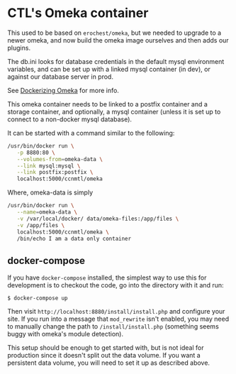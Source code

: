 # CTL's Omeka container

This used to be based on `erochest/omeka`, but we needed to upgrade to a newer omeka, and now build the omeka image ourselves and then adds our plugins.

The db.ini looks for database credentials in the default mysql environment variables, and can be set up with a linked mysql container (in dev), or against our database server in prod.

See [Dockerizing Omeka](http://wiki.ccnmtl.columbia.edu/index.php/Docker_-izing_Omeka) for more info.

This omeka container needs to be linked to a postfix container and a storage container, and optionally, a mysql container (unless it is set up to connect to a non-docker mysql database).

It can be started with a command similar to the following:

```bash
/usr/bin/docker run \
   -p 8880:80 \
   --volumes-from=omeka-data \
   --link mysql:mysql \
   --link postfix:postfix \
   localhost:5000/ccnmtl/omeka
```

Where, omeka-data is simply

```bash
/usr/bin/docker run \
   --name=omeka-data \
   -v /var/local/docker/ data/omeka-files:/app/files \
   -v /app/files \
   localhost:5000/ccnmtl/omeka \
   /bin/echo I am a data only container
```

## docker-compose

If you have `docker-compose` installed, the simplest way to use this
for development is to checkout the code, go into the directory with it
and run:

`$ docker-compose up`

Then visit `http://localhost:8880/install/install.php` and configure
your site. If you run into a message that `mod_rewrite` isn't enabled,
you may need to manually change the path to `/install/install.php`
(something seems buggy with omeka's module detection).

This setup should be enough to get started with, but is not ideal for
production since it doesn't split out the data volume. If you want a
persistent data volume, you will need to set it up as described above.
